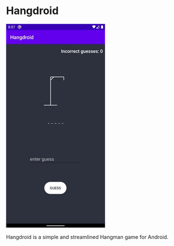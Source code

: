 # Hangdroid

![Screenshot_1589569059](docs/Screenshot_1589569059.jpg) 

Hangdroid is a simple and streamlined Hangman game for Android. 
